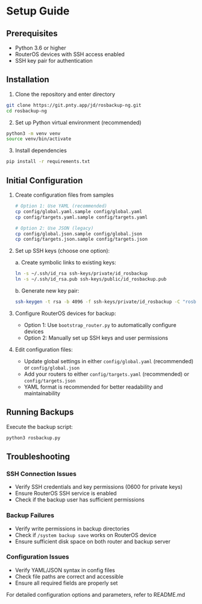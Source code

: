 # Setup Guide

## Prerequisites

- Python 3.6 or higher
- RouterOS devices with SSH access enabled
- SSH key pair for authentication

## Installation

1. Clone the repository and enter directory
```bash
git clone https://git.pnty.app/jd/rosbackup-ng.git
cd rosbackup-ng
```

2. Set up Python virtual environment (recommended)
```bash
python3 -m venv venv
source venv/bin/activate
```

3. Install dependencies
```bash
pip install -r requirements.txt
```

## Initial Configuration

1. Create configuration files from samples
   ```bash
   # Option 1: Use YAML (recommended)
   cp config/global.yaml.sample config/global.yaml
   cp config/targets.yaml.sample config/targets.yaml
   
   # Option 2: Use JSON (legacy)
   cp config/global.json.sample config/global.json
   cp config/targets.json.sample config/targets.json
   ```
2. Set up SSH keys (choose one option):
   
   a. Create symbolic links to existing keys:
   ```bash
   ln -s ~/.ssh/id_rsa ssh-keys/private/id_rosbackup
   ln -s ~/.ssh/id_rsa.pub ssh-keys/public/id_rosbackup.pub
   ```
   
   b. Generate new key pair:
   ```bash
   ssh-keygen -t rsa -b 4096 -f ssh-keys/private/id_rosbackup -C "rosbackup"
   ```

3. Configure RouterOS devices for backup:
   - Option 1: Use `bootstrap_router.py` to automatically configure devices
   - Option 2: Manually set up SSH keys and user permissions

4. Edit configuration files:
   - Update global settings in either `config/global.yaml` (recommended) or `config/global.json`
   - Add your routers to either `config/targets.yaml` (recommended) or `config/targets.json`
   - YAML format is recommended for better readability and maintainability

## Running Backups

Execute the backup script:
```bash
python3 rosbackup.py
```

## Troubleshooting

### SSH Connection Issues
- Verify SSH credentials and key permissions (0600 for private keys)
- Ensure RouterOS SSH service is enabled
- Check if the backup user has sufficient permissions

### Backup Failures
- Verify write permissions in backup directories
- Check if `/system backup save` works on RouterOS device
- Ensure sufficient disk space on both router and backup server

### Configuration Issues
- Verify YAML/JSON syntax in config files
- Check file paths are correct and accessible
- Ensure all required fields are properly set

For detailed configuration options and parameters, refer to README.md
